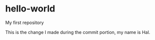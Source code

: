 # hello-world
My first repository

This is the change I made during the commit portion, my name is Hal.
